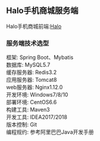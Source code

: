 ## Halo手机商城服务端

Halo手机商城前端:[Halo](https://github.com/tozlam/Halo.)

### 服务端技术选型  

框架: Spring Boot、Mybatis  
数据库: MySQL5.7  
缓存服务器: Redis3.2  
应用服务器: Tomcat8  
web服务器: Nginx1.12.0  
开发环境: Windows7/8/10  
部署环境: CentOS6.6  
构建工具: Maven3  
开发工具: IDEA2017/2018  
版本控制: Git   
编程规约: 参考阿里巴巴Java开发手册
